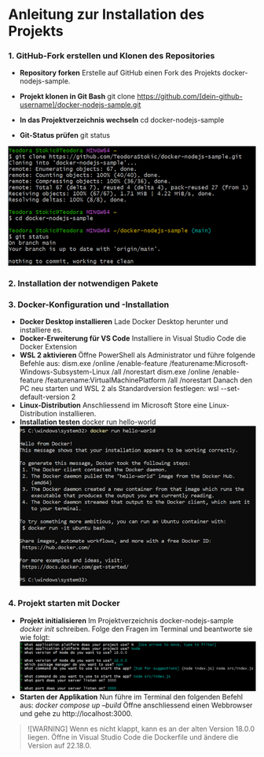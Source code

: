 # Anleitung zur Installation des Projekts

### **1. GitHub-Fork erstellen und Klonen des Repositories**

- **Repository forken**
Erstelle auf GitHub einen Fork des Projekts docker-nodejs-sample.

- **Projekt klonen in Git Bash**
git clone https://github.com/[dein-github-username]/docker-nodejs-sample.git

- **In das Projektverzeichnis wechseln**
cd docker-nodejs-sample

- **Git-Status prüfen**
git status

![Veranschaulichung der Befehle in Git Bash](image.png)
### **2. Installation der notwendigen Pakete**

### **3. Docker-Konfiguration und -Installation**

- **Docker Desktop installieren**
Lade Docker Desktop herunter und installiere es.
- **Docker-Erweiterung für VS Code**
Installiere in Visual Studio Code die Docker Extension
- **WSL 2 aktivieren**
Öffne PowerShell als Administrator und führe folgende Befehle aus:
dism.exe /online /enable-feature /featurename:Microsoft-Windows-Subsystem-Linux /all /norestart
dism.exe /online /enable-feature /featurename:VirtualMachinePlatform /all /norestart
Danach den PC neu starten und WSL 2 als Standardversion festlegen:
wsl --set-default-version 2
- **Linux-Distribution**
Anschliessend im Microsoft Store eine Linux-Distribution installieren.
- **Installation testen**
docker run hello-world
![hello-world Ausgabe](image-1.png)

### **4. Projekt starten mit Docker**
- **Projekt initialisieren**
Im Projektverzeichnis docker-nodejs-sample
*docker init* schreiben. Folge den Fragen im Terminal und beantworte sie wie folgt:
   ![Antworten](image-2.png)
- **Starten der Applikation**
Nun führe im Terminal den folgenden Befehl aus:
*docker compose up –build*
Öffne anschliessend einen Webbrowser und gehe zu http://localhost:3000.
>![WARNING] Wenn es nicht klappt, kann es an der alten Version 18.0.0 liegen. Öffne in Visual Studio Code die Dockerfile und ändere die Version auf 22.18.0.
